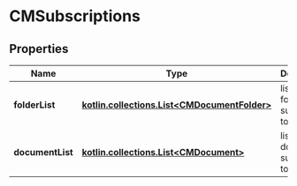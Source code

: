
# CMSubscriptions

## Properties
Name | Type | Description | Notes
------------ | ------------- | ------------- | -------------
**folderList** | [**kotlin.collections.List&lt;CMDocumentFolder&gt;**](CMDocumentFolder.md) | list of folders subscribed to | 
**documentList** | [**kotlin.collections.List&lt;CMDocument&gt;**](CMDocument.md) | list of documents subscribed to | 



